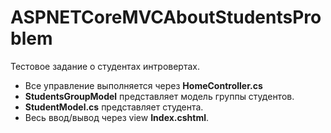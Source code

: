 # ASPNETCoreMVCAboutStudentsProblem
 Тестовое задание о студентах интровертах.


* Все управление выполняется через **HomeController.cs**
* **StudentsGroupModel** представляет модель группы студентов.
* **StudentModel.cs** представляет студента.
* Весь ввод/вывод через view **Index.cshtml**.
